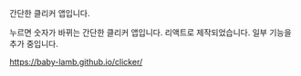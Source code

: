 간단한 클리커 앱입니다.

누르면 숫자가 바뀌는 간단한 클리커 앱입니다.
리액트로 제작되었습니다.
일부 기능을 추가 중입니다.

https://baby-lamb.github.io/clicker/
